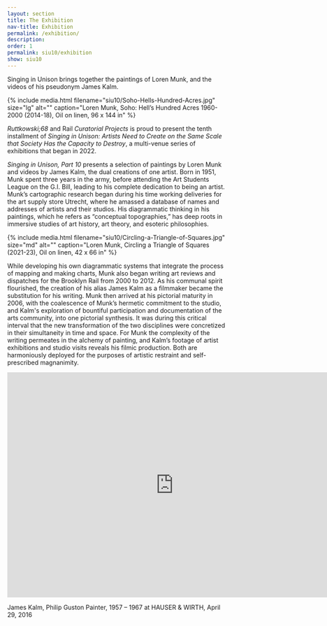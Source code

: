 ```yaml
---
layout: section
title: The Exhibition
nav-title: Exhibition
permalink: /exhibition/
description:
order: 1
permalink: siu10/exhibition
show: siu10
---
```


<div class="margin-bottom-3 font-sans-lg tablet-lg:font-sans-xl line-height-sans-2 text-light"><p>Singing in Unison brings together the paintings of Loren Munk, and the videos of his pseudonym James Kalm.</p></div>

{% include media.html filename="siu10/Soho-Hells-Hundred-Acres.jpg" size="lg" alt="" caption="Loren Munk, Soho: Hell’s Hundred Acres 1960-2000 (2014-18), Oil on linen, 96 x 144 in" %}

_Ruttkowski;68_ and Rail _Curatorial Projects_ is proud to present the tenth installment of _Singing in Unison: Artists Need to Create on the Same Scale that Society Has the Capacity to Destroy_, a multi-venue series of exhibitions that began in 2022.

_Singing in Unison, Part 10_ presents a selection of paintings by Loren Munk and videos by James Kalm, the dual creations of one artist. Born in 1951, Munk spent three years in the army, before attending the Art Students League on the G.I. Bill, leading to his complete dedication to being an artist. Munk’s cartographic research began during his time working deliveries for the art supply store Utrecht, where he amassed a database of names and addresses of artists and their studios. His diagrammatic thinking in his paintings, which he refers as “conceptual topographies,” has deep roots in immersive studies of art history, art theory, and esoteric philosophies.

{% include media.html filename="siu10/Circling-a-Triangle-of-Squares.jpg" size="md" alt="" caption="Loren Munk, Circling a Triangle of Squares (2021-23), Oil on linen, 42 x 66 in" %}

While developing his own diagrammatic systems that integrate the process of mapping and making charts, Munk also began writing art reviews and dispatches for the Brooklyn Rail from 2000 to 2012. As his communal spirit flourished, the creation of his alias James Kalm as a filmmaker became the substitution for his writing. Munk then arrived at his pictorial maturity in 2006, with the coalescence of Munk’s hermetic commitment to the studio, and Kalm's exploration of bountiful participation and documentation of the arts community, into one pictorial synthesis. It was during this critical interval that the new transformation of the two disciplines were concretized in their simultaneity in time and space. For Munk the complexity of the writing permeates in the alchemy of painting, and Kalm’s footage of artist exhibitions and studio visits reveals his filmic production. Both are harmoniously deployed for the purposes of artistic restraint and self-prescribed magnanimity.

<div class="youtube"><iframe width="760" height="515" src="https://www.youtube.com/embed/vDC7pzD2jk0?si=hHnPMYIIqk7SHCAi" title="YouTube video player" frameborder="0" allow="accelerometer; autoplay; clipboard-write; encrypted-media; gyroscope; picture-in-picture; web-share" referrerpolicy="strict-origin-when-cross-origin" allowfullscreen></iframe><p class="caption">James Kalm, Philip Guston Painter, 1957 – 1967 at HAUSER & WIRTH, April 29, 2016</p></div>
